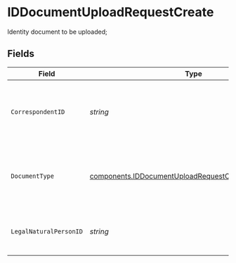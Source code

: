 # IDDocumentUploadRequestCreate

Identity document to be uploaded;


## Fields

| Field                                                                                                                        | Type                                                                                                                         | Required                                                                                                                     | Description                                                                                                                  | Example                                                                                                                      |
| ---------------------------------------------------------------------------------------------------------------------------- | ---------------------------------------------------------------------------------------------------------------------------- | ---------------------------------------------------------------------------------------------------------------------------- | ---------------------------------------------------------------------------------------------------------------------------- | ---------------------------------------------------------------------------------------------------------------------------- |
| `CorrespondentID`                                                                                                            | *string*                                                                                                                     | :heavy_check_mark:                                                                                                           | Identifies the correspondent relevant to the document; Required for all identity documents                                   | 01HPMZZM6RKMVZA1JQ63RQKJRP                                                                                                   |
| `DocumentType`                                                                                                               | [components.IDDocumentUploadRequestCreateDocumentType](../../models/components/iddocumentuploadrequestcreatedocumenttype.md) | :heavy_check_mark:                                                                                                           | Describes the contents of a document and how it is used; Required for all identity documents                                 | PASSPORT                                                                                                                     |
| `LegalNaturalPersonID`                                                                                                       | *string*                                                                                                                     | :heavy_check_mark:                                                                                                           | Identifies the legal natural person relevant to the document                                                                 | 01HWQJYXMQ31BPM9990Y6XEYA5                                                                                                   |